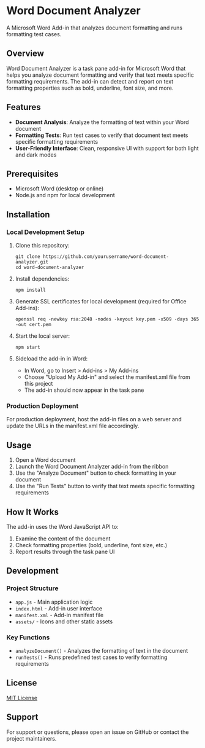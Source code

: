 # Word Document Analyzer

A Microsoft Word Add-in that analyzes document formatting and runs formatting test cases.

## Overview

Word Document Analyzer is a task pane add-in for Microsoft Word that helps you analyze document formatting and verify that text meets specific formatting requirements. The add-in can detect and report on text formatting properties such as bold, underline, font size, and more.

## Features

- **Document Analysis**: Analyze the formatting of text within your Word document
- **Formatting Tests**: Run test cases to verify that document text meets specific formatting requirements
- **User-Friendly Interface**: Clean, responsive UI with support for both light and dark modes

## Prerequisites

- Microsoft Word (desktop or online)
- Node.js and npm for local development

## Installation

### Local Development Setup

1. Clone this repository:
   ```
   git clone https://github.com/yourusername/word-document-analyzer.git
   cd word-document-analyzer
   ```

2. Install dependencies:
   ```
   npm install
   ```

3. Generate SSL certificates for local development (required for Office Add-ins):
   ```
   openssl req -newkey rsa:2048 -nodes -keyout key.pem -x509 -days 365 -out cert.pem
   ```

4. Start the local server:
   ```
   npm start
   ```

5. Sideload the add-in in Word:
   - In Word, go to Insert > Add-ins > My Add-ins
   - Choose "Upload My Add-in" and select the manifest.xml file from this project
   - The add-in should now appear in the task pane

### Production Deployment

For production deployment, host the add-in files on a web server and update the URLs in the manifest.xml file accordingly.

## Usage

1. Open a Word document
2. Launch the Word Document Analyzer add-in from the ribbon
3. Use the "Analyze Document" button to check formatting in your document
4. Use the "Run Tests" button to verify that text meets specific formatting requirements

## How It Works

The add-in uses the Word JavaScript API to:

1. Examine the content of the document
2. Check formatting properties (bold, underline, font size, etc.)
3. Report results through the task pane UI

## Development

### Project Structure

- `app.js` - Main application logic
- `index.html` - Add-in user interface
- `manifest.xml` - Add-in manifest file
- `assets/` - Icons and other static assets

### Key Functions

- `analyzeDocument()` - Analyzes the formatting of text in the document
- `runTests()` - Runs predefined test cases to verify formatting requirements

## License

[MIT License](LICENSE)

## Support

For support or questions, please open an issue on GitHub or contact the project maintainers. 